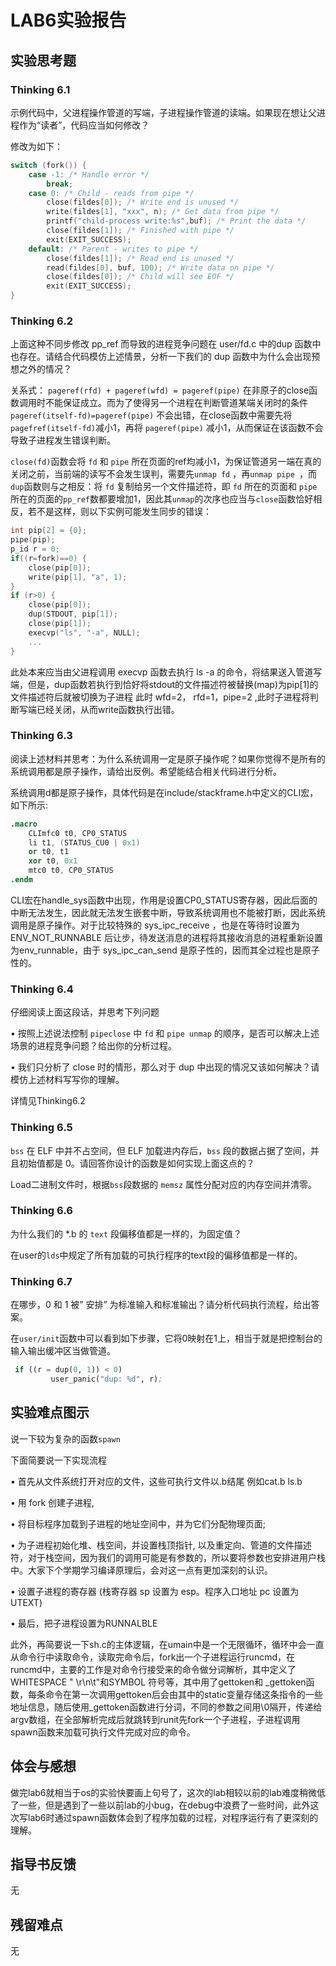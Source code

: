 # LAB6实验报告

## 实验思考题

### Thinking 6.1 

示例代码中，父进程操作管道的写端，子进程操作管道的读端。如果现在想让父进程作为“读者”，代码应当如何修改？

修改为如下：

```c
switch (fork()) { 
    case -1: /* Handle error */ 
        break; 
    case 0: /* Child - reads from pipe */ 
        close(fildes[0]); /* Write end is unused */ 
        write(fildes[1], "xxx", n); /* Get data from pipe */ 
        printf("child-process write:%s",buf); /* Print the data */ 
        close(fildes[1]); /* Finished with pipe */ 
        exit(EXIT_SUCCESS); 
    default: /* Parent - writes to pipe */ 
        close(fildes[1]); /* Read end is unused */ 
        read(fildes[0], buf, 100); /* Write data on pipe */ 
        close(fildes[0]); /* Child will see EOF */ 
        exit(EXIT_SUCCESS); 
}
```

### Thinking 6.2 

上面这种不同步修改 pp_ref 而导致的进程竞争问题在 user/fd.c 中的dup 函数中也存在。请结合代码模仿上述情景，分析一下我们的 dup 函数中为什么会出现预想之外的情况？ 

关系式： `pageref(rfd) + pageref(wfd) = pageref(pipe)` 在非原子的close函数调用时不能保证成立。而为了使得另一个进程在判断管道某端关闭时的条件 `pageref(itself-fd)=pageref(pipe)` 不会出错，在close函数中需要先将` pagefref(itself-fd) `减小1，再将 `pageref(pipe)` 减小1，从而保证在该函数不会导致子进程发生错误判断。

`close(fd)`函数会将 `fd` 和 `pipe` 所在页面的ref均减小1，为保证管道另一端在真的关闭之前，当前端的读写不会发生误判，需要先`unmap fd` ，再`unmap pipe `，而`dup`函数则与之相反：将 `fd` 复制给另一个文件描述符，即 `fd` 所在的页面和 `pipe` 所在的页面的`pp_ref`数都要增加1，因此其`unmap`的次序也应当与`close`函数恰好相反，若不是这样，则以下实例可能发生同步的错误：

```c
int pip[2] = {0}; 
pipe(pip); 
p_id r = 0; 
if((r=fork)==0) { 
    close(pip[0]); 
    write(pip[1], "a", 1); 
}
if (r>0) { 
    close(pip[0]); 
    dup(STDOUT, pip[1]);
    close(pip[1]); 
    execvp("ls", "-a", NULL); 
    ... 
}
```

此处本来应当由父进程调用 execvp 函数去执行 ls -a 的命令，将结果送入管道写端，但是，dup函数若执行到恰好将stdout的文件描述符被替换(map)为pip[1]的文件描述符后就被切换为子进程 此时 wfd=2， rfd=1，pipe=2 ,此时子进程将判断写端已经关闭，从而write函数执行出错。

### Thinking 6.3 

阅读上述材料并思考：为什么系统调用一定是原子操作呢？如果你觉得不是所有的系统调用都是原子操作，请给出反例。希望能结合相关代码进行分析。

系统调用d都是原子操作，具体代码是在include/stackframe.h中定义的CLI宏，如下所示:

```S
.macro 
	CLImfc0 t0, CP0_STATUS 
	li t1, (STATUS_CU0 | 0x1) 
	or t0, t1 
	xor t0, 0x1 
	mtc0 t0, CP0_STATUS 
.endm
```

CLI宏在handle_sys函数中出现，作用是设置CP0_STATUS寄存器，因此后面的中断无法发生，因此就无法发生嵌套中断，导致系统调用也不能被打断，因此系统调用是原子操作。对于比较特殊的 sys_ipc_receive ，也是在等待时设置为 ENV_NOT_RUNNABLE 后让步，待发送消息的进程将其接收消息的进程重新设置为env_runnable，由于 sys_ipc_can_send 是原子性的，因而其全过程也是原子性的。

### Thinking 6.4 

仔细阅读上面这段话，并思考下列问题

• 按照上述说法控制 `pipeclose` 中 `fd` 和 `pipe unmap` 的顺序，是否可以解决上述场景的进程竞争问题？给出你的分析过程。

• 我们只分析了 close 时的情形，那么对于 dup 中出现的情况又该如何解决？请模仿上述材料写写你的理解。

详情见Thinking6.2

### Thinking 6.5 

`bss` 在 ELF 中并不占空间，但 ELF 加载进内存后，`bss` 段的数据占据了空间，并且初始值都是 0。请回答你设计的函数是如何实现上面这点的？

Load二进制文件时，根据`bss`段数据的 `memsz` 属性分配对应的内存空间并清零。

### Thinking 6.6 

为什么我们的 *.b 的 `text` 段偏移值都是一样的，为固定值？

在user的`lds`中规定了所有加载的可执行程序的text段的偏移值都是一样的。

### Thinking 6.7 

在哪步，0 和 1 被” 安排” 为标准输入和标准输出？请分析代码执行流程，给出答案。 

在`user/init`函数中可以看到如下步骤，它将0映射在1上，相当于就是把控制台的输入输出缓冲区当做管道。

```lisp
 if ((r = dup(0, 1)) < 0)
         user_panic("dup: %d", r);
```

## 实验难点图示



说一下较为复杂的函数`spawn`

下面简要说一下实现流程

• 首先从文件系统打开对应的文件，这些可执行文件以.b结尾 例如cat.b ls.b

• 用 fork 创建子进程,

• 将目标程序加载到子进程的地址空间中，并为它们分配物理页面;

• 为子进程初始化堆、栈空间，并设置栈顶指针, 以及重定向、管道的文件描述符，对于栈空间，因为我们的调用可能是有参数的，所以要将参数也安排进用户栈中。大家下个学期学习编译原理后，会对这一点有更加深刻的认识。

• 设置子进程的寄存器 (栈寄存器 sp 设置为 esp。程序入口地址 pc 设置为 UTEXT)

• 最后，把子进程设置为RUNNALBLE



此外，再简要说一下sh.c的主体逻辑，在umain中是一个无限循环，循环中会一直从命令行中读取命令，读取完命令后，fork出一个子进程运行runcmd，在runcmd中，主要的工作是对命令行接受来的命令做分词解析，其中定义了WHITESPACE " \r\n\t"和SYMBOL 符号等，其中用了gettoken和 \_gettoken函数，每条命令在第一次调用gettoken后会由其中的static变量存储这条指令的一些地址信息，随后使用\_gettoken函数进行分词，不同的参数之间用\0隔开，传递给argv数组，在全部解析完成后就跳转到runit先fork一个子进程，子进程调用spawn函数来加载可执行文件完成对应的命令。

## 体会与感想

做完lab6就相当于os的实验快要画上句号了，这次的lab相较以前的lab难度稍微低了一些，但是遇到了一些以前lab的小bug，在debug中浪费了一些时间，此外这次写lab6时通过spawn函数体会到了程序加载的过程，对程序运行有了更深刻的理解。

## 指导书反馈

无

## 残留难点

无